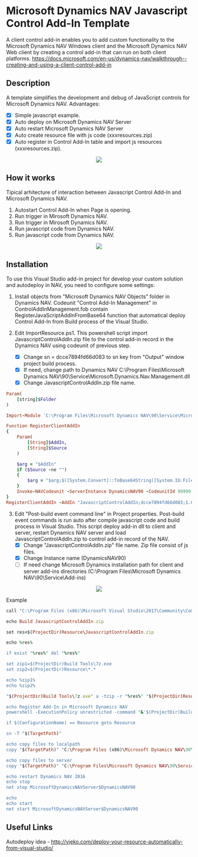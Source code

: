 # Microsoft Dynamics NAV Javascript Control Add-In Template

A client control add-in enables you to add custom functionality to the Microsoft Dynamics NAV Windows client and the Microsoft Dynamics NAV Web client by creating a control add-in that can run on both client platforms.
https://docs.microsoft.com/en-us/dynamics-nav/walkthrough--creating-and-using-a-client-control-add-in

## Description
A template simplifies the development and debug of JavaScript controls for Microsoft Dynamics NAV.
Advantages:
- [x] Simple javascript example.
- [x] Auto deploy on Microsoft Dynamics NAV Server
- [x] Auto restart Microsoft Dynamics NAV Server
- [x] Auto create resource file with js code (xxxresources.zip)
- [x] Auto register in Control Add-In table and import js resources (xxxresources.zip).

<p align="center">
    <img src="https://github.com/setrange/NAVJSControlAddIn/blob/master/Microsoft%20Dynamics%20NAV%20Objects/NAVView.png">
</p>

## How it works
Tipical arhitecture of interaction between Javascript Control Add-In and Microsoft Dynamics NAV.
1. Autostart Control Add-In when Page is opening.
2. Run trigger in Mirosoft Dynamics NAV.
3. Run trigger in Mirosoft Dynamics NAV.
4. Run javascript code from Dynamics NAV.
4. Run javascript code from Dynamics NAV.
<p align="center">
    <img src="https://github.com/setrange/NAVJSControlAddIn/blob/master/Microsoft%20Dynamics%20NAV%20Objects/SchemeJSAddin.png">
</p>

## Installation
To use this Visual Studio add-in project for develop your custom solution and autodeploy in NAV, you need to configure some settings:
1. Install objects from "Microsoft Dynamics NAV Objects" folder in Dynamics NAV. Codeunit "Control Add-In Management" in ControlAddInManagement.fob contain RegisterJavaScriptAddInFromBase64 function that automatical deploy Control Add-In from Build process of the Visual Studio.


2. Edit ImportResource.ps1. This powershell script import JavascriptControlAddIn.zip file to the control add-in record in the Dynamics NAV using codeunit of previous step. 
   - [x] Change sn = dcce7894fd66d083 to sn key from "Output" window project build process.
   - [x] If need, change path to Dynamics NAV C:\Program Files\Microsoft Dynamics NAV\90\Service\Microsoft.Dynamics.Nav.Management.dll
   - [x] Change JavascriptControlAddIn.zip file name.

```Ruby
Param(
	[string]$Folder
)

Import-Module 'C:\Program Files\Microsoft Dynamics NAV\90\Service\Microsoft.Dynamics.Nav.Management.dll'

Function RegisterClientAddIn
{
    Param(
		[String]$AddIn,
		[String]$Source
    )

	$arg = "$AddIn"
	if ($Source -ne "")
	{
		$arg = "$arg;$([System.Convert]::ToBase64String([System.IO.File]::ReadAllBytes($Source)))"
	}
	Invoke-NAVCodeunit -ServerInstance DynamicsNAV90 -CodeunitId 99999 -MethodName RegisterJavaScriptAddInFromBase64 -Argument "$arg"
}
RegisterClientAddIn -AddIn "JavascriptControlAddIn;dcce7894fd66d083;1.0.0.0;NAV Control Add-In Template" -Source "$($Folder)Resource\JavascriptControlAddIn.zip"
```



3. Edit "Post-build event command line" in Project properties. Post-build event commands is run auto after compile javascript code and build process in Visual Studio. This script deploy add-in dll to client and server, restart Dynamics NAV server and load JavascriptControlAddIn.zip to control add-in record of the NAV.
   - [x] Change "JavascriptControlAddIn.zip" file name. Zip file consist of js files.
   - [x] Change Instance name (DynamicsNAV90)
   - [ ] If need change Microsoft Dynamics installation path for client and server add-ins directories (C:\Program Files\Microsoft Dynamics NAV\90\Service\Add-ins)

<p align="center">
    <img src="https://github.com/Setrange/JavascriptControlAddInTemplate/blob/master/Microsoft%20Dynamics%20NAV%20Objects/ControlAddInPostBuildEvent.png">
</p>

Example

```ruby
call "C:\Program Files (x86)\Microsoft Visual Studio\2017\Community\Common7\Tools\VsDevCmd.bat" > NUL

echo Build JavascriptControlAddIn.zip

set res=$(ProjectDir)Resource\JavascriptControlAddIn.zip

echo %res%

if exist "%res%" del "%res%"

set zip1=$(ProjectDir)Build Tools\7z.exe
set zip2=$(ProjectDir)Resource\*.*

echo %zip1%
echo %zip2%

"$(ProjectDir)Build Tools\7z.exe" a -tzip -r "%res%" "$(ProjectDir)Resource\*.*" > NUL

echo Register Add-In in Microsoft Dynamics NAV 
powershell -ExecutionPolicy unrestricted -command "&'$(ProjectDir)Build Tools\ImportResource.ps1' -Folder '$(ProjectDir)'"

if $(ConfigurationName) == Resource goto Resource

sn -T "$(TargetPath)"

echo copy files to localpath
copy "$(TargetPath)" "C:\Program Files (x86)\Microsoft Dynamics NAV\90\RoleTailored Client\Add-ins" 

echo copy files to server
copy "$(TargetPath)" "C:\Program Files\Microsoft Dynamics NAV\90\Service\Add-ins" 

echo restart Dynamics NAV 2016
echo stop
net stop MicrosoftDynamicsNAVServer$DynamicsNAV90

echo 
echo start
net start MicrosoftDynamicsNAVServer$DynamicsNAV90
```

## Useful Links
Autodeploy idea - http://vjeko.com/deploy-your-resource-automatically-from-visual-studio/
